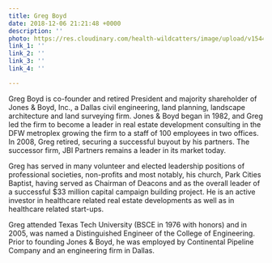 ```yaml
---
title: Greg Boyd
date: 2018-12-06 21:21:48 +0000
description: ''
photo: https://res.cloudinary.com/health-wildcatters/image/upload/v1544131328/image.png
link_1: ''
link_2: ''
link_3: ''
link_4: ''

---
```

Greg Boyd is co-founder and retired President and majority shareholder of Jones & Boyd, Inc., a Dallas civil engineering, land planning, landscape architecture and land surveying firm. Jones & Boyd began in 1982, and Greg led the firm to become a leader in real estate development consulting in the DFW metroplex growing the firm to a staff of 100 employees in two offices. In 2008, Greg retired, securing a successful buyout by his partners. The successor firm, JBI Partners remains a leader in its market today.

Greg has served in many volunteer and elected leadership positions of professional societies, non-profits and most notably, his church, Park Cities Baptist, having served as Chairman of Deacons and as the overall leader of a successful $33 million capital campaign building project. He is an active investor in healthcare related real estate developments as well as in healthcare related start-ups.

Greg attended Texas Tech University (BSCE in 1976 with honors) and in 2005, was named a Distinguished Engineer of the College of Engineering. Prior to founding Jones & Boyd, he was employed by Continental Pipeline Company and an engineering firm in Dallas.